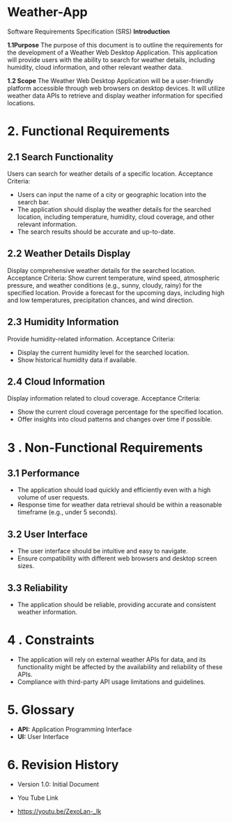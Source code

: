 # Weather-App
Software Requirements Specification (SRS)
**Introduction**

**1.1Purpose**
The purpose of this document is to outline the requirements for the development of a Weather
Web Desktop Application. This application will provide users with the ability to search for
weather details, including humidity, cloud information, and other relevant weather data.

**1.2 Scope**
The Weather Web Desktop Application will be a user-friendly platform accessible through web
browsers on desktop devices. It will utilize weather data APIs to retrieve and display weather
information for specified locations.
# 2. Functional Requirements
## 2.1 Search Functionality
Users can search for weather details of a specific location.
Acceptance Criteria:
- Users can input the name of a city or geographic location into the search bar.
- The application should display the weather details for the searched location, including
temperature, humidity, cloud coverage, and other relevant information.
- The search results should be accurate and up-to-date.

## 2.2 Weather Details Display
Display comprehensive weather details for the searched location.
Acceptance Criteria:
Show current temperature, wind speed, atmospheric pressure, and weather conditions (e.g.,
sunny, cloudy, rainy) for the specified location.
Provide a forecast for the upcoming days, including high and low temperatures, precipitation
chances, and wind direction.

## 2.3 Humidity Information
Provide humidity-related information.
Acceptance Criteria:
- Display the current humidity level for the searched location.
- Show historical humidity data if available.

## 2.4 Cloud Information
Display information related to cloud coverage.
Acceptance Criteria:
- Show the current cloud coverage percentage for the specified location.
- Offer insights into cloud patterns and changes over time if possible.
# 3 . Non-Functional Requirements

## 3.1 Performance
- The application should load quickly and efficiently even with a high volume of user requests.
- Response time for weather data retrieval should be within a reasonable timeframe (e.g., under
5 seconds).

## 3.2 User Interface
- The user interface should be intuitive and easy to navigate.
- Ensure compatibility with different web browsers and desktop screen sizes.

## 3.3 Reliability
- The application should be reliable, providing accurate and consistent weather information.
# 4 . Constraints
- The application will rely on external weather APIs for data, and its functionality might be
affected by the availability and reliability of these APIs.
- Compliance with third-party API usage limitations and guidelines.
# 5. Glossary
- **API:** Application Programming Interface
- **UI:** User Interface
# 6. Revision History
- Version 1.0: Initial Document

- You Tube Link
- https://youtu.be/ZexoLan-_Ik
